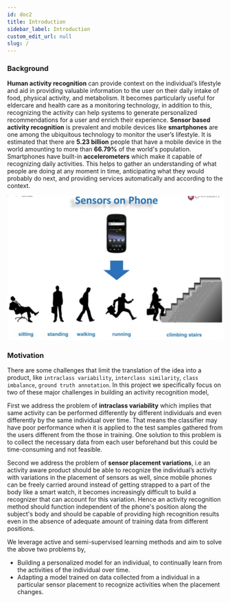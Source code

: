 ```yaml
---
id: doc2
title: Introduction
sidebar_label: Introduction
custom_edit_url: null
slug: /
---
```


### Background 
**Human activity recognition** can provide context on the individual’s lifestyle and aid in providing valuable information to the user on their daily intake of food, physical activity, and metabolism. It becomes particularly useful for eldercare and health care as a monitoring technology,  in addition to this, recognizing the activity can help systems to generate personalized recommendations for a user and enrich their experience. **Sensor based activity recognition** is prevalent and mobile devices like **smartphones** are one among the ubiquitous technology to monitor the user’s lifestyle. It is estimated that there are **5.23 billion** people that have a mobile device in the world amounting to more than **66.79%** of the world's population. Smartphones have built-in **accelerometers** which make it capable of recognizing daily activities. This helps to gather an understanding of what people are doing at any moment in time, anticipating what they would probably do next, and providing services automatically and according to the context.

![img](../static/img/intro.png)

### Motivation 

There are some challenges that limit the translation of the idea into a product, like `intraclass variability`, `interclass similarity`, `class imbalance`, `ground truth annotation`. In this project we specifically focus on two of these major challenges in building an activity recognition model, 
 

First we address the problem of **intraclass variability** which implies that same activity can be performed differently by different individuals and even differently by the same individual over time. That means the classifier may have poor performance when it is applied to the test samples gathered from the users different from the those in training. One solution to this problem is to collect the necessary data from each user beforehand but this could be time-consuming and not feasible.
 
Second we address the problem of **sensor placement variations**, i.e an activity aware product should be able to recognize the individual’s activity with variations in the placement of sensors as well, since mobile phones can be freely carried around instead of getting strapped to a part of the body like a smart watch, it becomes increasingly difficult to build a recognizer that can account for this variation. Hence an activity recognition method should function independent of the phone's position along the subject's body and should be capable of providing high recognition results even in the absence of adequate amount of training data from different positions.
 
We leverage active and semi-supervised learning methods and aim to solve the above two problems by, 
* Building a personalized model for an individual, to continually learn from the activities of the individual over time.
* Adapting a model trained on data collected from a individual in a particular sensor placement to recognize activities when the placement changes. 

